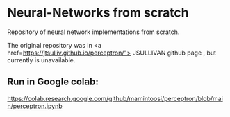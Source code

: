 # Neural-Networks from scratch
Repository of neural network implementations from scratch.

The original repository was in <a href=https://jtsulliv.github.io/perceptron/"> JSULLIVAN github page </a>, but currently is unavailable.

## Run in Google colab:

https://colab.research.google.com/github/mamintoosi/perceptron/blob/main/perceptron.ipynb